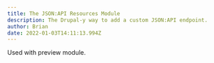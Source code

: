 ```yaml
---
title: The JSON:API Resources Module
description: The Drupal-y way to add a custom JSON:API endpoint.
author: Brian
date: 2022-01-03T14:11:13.994Z
---
```

Used with preview module.